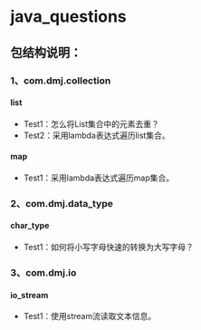 # java_questions

## 包结构说明：

### 1、com.dmj.collection
#### list

* Test1：怎么将List集合中的元素去重？
* Test2：采用lambda表达式遍历list集合。

#### map

* Test1：采用lambda表达式遍历map集合。

### 2、com.dmj.data_type
#### char_type

* Test1：如何将小写字母快速的转换为大写字母？

### 3、com.dmj.io
#### io_stream
* Test1：使用stream流读取文本信息。
